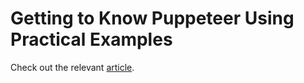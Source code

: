 # Getting to Know Puppeteer Using Practical Examples

Check out the relevant [article](https://nitayneeman.com/posts/getting-to-know-puppeteer-using-practical-examples).

